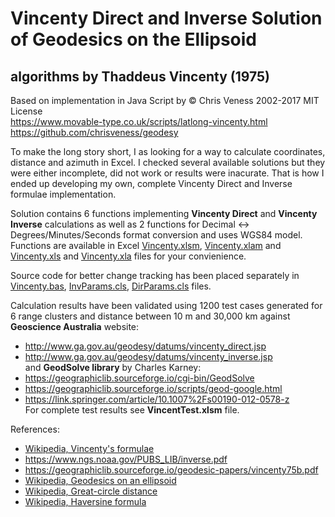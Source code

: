 # Vincenty Direct and Inverse Solution of Geodesics on the Ellipsoid
algorithms by Thaddeus Vincenty (1975)
---
Based on implementation in Java Script by © Chris Veness 2002-2017 MIT License  
https://www.movable-type.co.uk/scripts/latlong-vincenty.html  
https://github.com/chrisveness/geodesy

To make the long story short, I as looking for a way to calculate coordinates, distance and azimuth in Excel.
I checked several available solutions but they were either incomplete, did not work or results were inacurate.
That is how I ended up developing my own, complete Vincenty Direct and Inverse formulae implementation.

Solution contains 6 functions implementing **Vincenty Direct** and **Vincenty Inverse** calculations as well as 2 functions for Decimal ↔ Degrees/Minutes/Seconds format conversion and uses WGS84 model. Functions are available in Excel [Vincenty.xlsm](https://github.com/tdjastrzebski/VincentyExcel/raw/master/Vincenty.xlsm), [Vincenty.xlam](https://github.com/tdjastrzebski/VincentyExcel/raw/master/Vincenty.xlam) and [Vincenty.xls](https://github.com/tdjastrzebski/VincentyExcel/raw/master/Vincenty.xls) and [Vincenty.xla](https://github.com/tdjastrzebski/VincentyExcel/raw/master/Vincenty.xla) files for your convienience.

Source code for better change tracking has been placed separately in [Vincenty.bas](https://github.com/tdjastrzebski/VincentyExcel/blob/master/Vincenty.bas), [InvParams.cls](https://github.com/tdjastrzebski/VincentyExcel/blob/master/InvParams.cls), [DirParams.cls](https://github.com/tdjastrzebski/VincentyExcel/blob/master/DirParams.cls) files.

Calculation results have been validated using 1200 test cases generated for 6 range clusters and distance between 10 m and 30,000 km 
against **Geoscience Australia** website:
+ http://www.ga.gov.au/geodesy/datums/vincenty_direct.jsp
+ http://www.ga.gov.au/geodesy/datums/vincenty_inverse.jsp  
and **GeodSolve library** by Charles Karney:
+ https://geographiclib.sourceforge.io/cgi-bin/GeodSolve
+ https://geographiclib.sourceforge.io/scripts/geod-google.html
+ https://link.springer.com/article/10.1007%2Fs00190-012-0578-z  
For complete test results see **VincentTest.xlsm** file.

References:
+ [Wikipedia, Vincenty's formulae](https://en.wikipedia.org/wiki/Vincenty%27s_formulae)
+ https://www.ngs.noaa.gov/PUBS_LIB/inverse.pdf
+ https://geographiclib.sourceforge.io/geodesic-papers/vincenty75b.pdf
+ [Wikipedia, Geodesics on an ellipsoid](https://en.wikipedia.org/wiki/Geodesics_on_an_ellipsoid)
+ [Wikipedia, Great-circle distance](https://en.wikipedia.org/wiki/Great-circle_distance)
+ [Wikipedia, Haversine formula](https://en.wikipedia.org/wiki/Haversine_formula)
